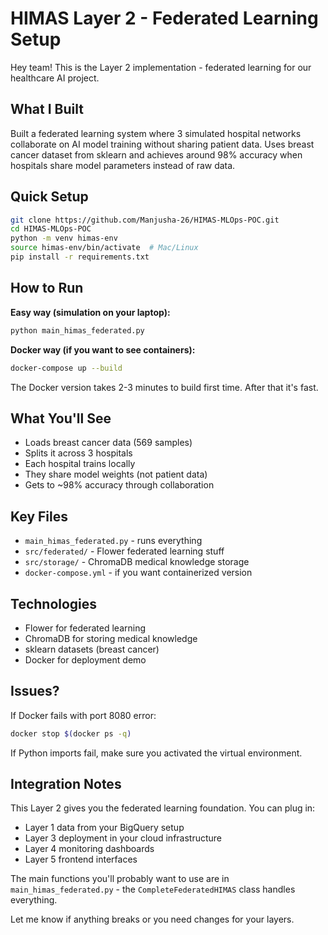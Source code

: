 # HIMAS Layer 2 - Federated Learning Setup

Hey team! This is the Layer 2 implementation - federated learning for our healthcare AI project.

## What I Built

Built a federated learning system where 3 simulated hospital networks collaborate on AI model training without sharing patient data. Uses breast cancer dataset from sklearn and achieves around 98% accuracy when hospitals share model parameters instead of raw data.

## Quick Setup

```bash
git clone https://github.com/Manjusha-26/HIMAS-MLOps-POC.git
cd HIMAS-MLOps-POC
python -m venv himas-env
source himas-env/bin/activate  # Mac/Linux
pip install -r requirements.txt
```

## How to Run

**Easy way (simulation on your laptop):**
```bash
python main_himas_federated.py
```

**Docker way (if you want to see containers):**
```bash
docker-compose up --build
```

The Docker version takes 2-3 minutes to build first time. After that it's fast.

## What You'll See

- Loads breast cancer data (569 samples)
- Splits it across 3 hospitals 
- Each hospital trains locally
- They share model weights (not patient data)
- Gets to ~98% accuracy through collaboration

## Key Files

- `main_himas_federated.py` - runs everything
- `src/federated/` - Flower federated learning stuff
- `src/storage/` - ChromaDB medical knowledge storage
- `docker-compose.yml` - if you want containerized version

## Technologies

- Flower for federated learning
- ChromaDB for storing medical knowledge
- sklearn datasets (breast cancer)
- Docker for deployment demo

## Issues?

If Docker fails with port 8080 error:
```bash
docker stop $(docker ps -q)
```

If Python imports fail, make sure you activated the virtual environment.

## Integration Notes

This Layer 2 gives you the federated learning foundation. You can plug in:
- Layer 1 data from your BigQuery setup
- Layer 3 deployment in your cloud infrastructure  
- Layer 4 monitoring dashboards
- Layer 5 frontend interfaces

The main functions you'll probably want to use are in `main_himas_federated.py` - the `CompleteFederatedHIMAS` class handles everything.

Let me know if anything breaks or you need changes for your layers.